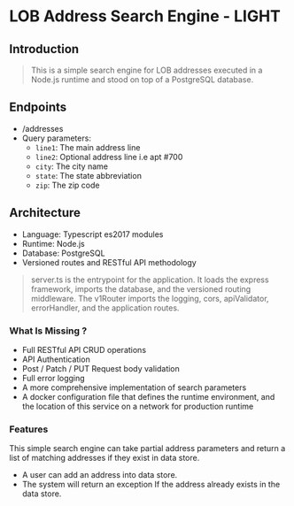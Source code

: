 # LOB Address Search Engine - LIGHT 

## Introduction
> This is a simple search engine for LOB addresses executed in a Node.js runtime
> and stood on top of a PostgreSQL database.

## Endpoints
- /addresses
- Query parameters:
    - `line1`: The main address line
    - `line2`: Optional address line i.e apt #700
    - `city`: The city name
    - `state`: The state abbreviation
    - `zip`: The zip code

## Architecture
- Language: Typescript es2017 modules
- Runtime: Node.js
- Database: PostgreSQL
- Versioned routes and RESTful API methodology

>server.ts is the entrypoint for the application. It loads the express framework, imports the database, and the versioned routing middleware.
>The v1Router imports the logging, cors, apiValidator, errorHandler, and the application routes.

### What Is Missing ?
- Full RESTful API CRUD operations
- API Authentication
- Post / Patch / PUT Request body validation
- Full error logging
- A more comprehensive implementation of search parameters
- A docker configuration file that defines the runtime environment, and the location of this service on a network for production runtime

### Features
This simple search engine can take partial address parameters and return a list of matching addresses if they exist in data store.
- A user can add an address into data store.  
- The system will return an exception If the address already exists in the data store.
